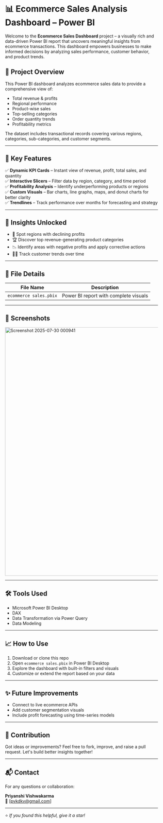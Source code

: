 # 📊 Ecommerce Sales Analysis Dashboard – Power BI

Welcome to the **Ecommerce Sales Dashboard** project – a visually rich and data-driven Power BI report that uncovers meaningful insights from ecommerce transactions. This dashboard empowers businesses to make informed decisions by analyzing sales performance, customer behavior, and product trends.

## 🚀 Project Overview

This Power BI dashboard analyzes ecommerce sales data to provide a comprehensive view of:

- Total revenue & profits
- Regional performance
- Product-wise sales
- Top-selling categories
- Order quantity trends
- Profitability metrics

The dataset includes transactional records covering various regions, categories, sub-categories, and customer segments.

---

## 📌 Key Features

✅ **Dynamic KPI Cards** – Instant view of revenue, profit, total sales, and quantity  
✅ **Interactive Slicers** – Filter data by region, category, and time period  
✅ **Profitability Analysis** – Identify underperforming products or regions  
✅ **Custom Visuals** – Bar charts, line graphs, maps, and donut charts for better clarity  
✅ **Trendlines** – Track performance over months for forecasting and strategy

---

## 🧠 Insights Unlocked

- 🚩 Spot regions with declining profits
- 🏆 Discover top revenue-generating product categories
- 📉 Identify areas with negative profits and apply corrective actions
- 🕵️‍♀️ Track customer trends over time

---

## 📂 File Details

| File Name               | Description                            |
|------------------------|----------------------------------------|
| `ecommerce sales.pbix` | Power BI report with complete visuals  |

---

## 📸 Screenshots

<img width="1442" height="818" alt="Screenshot 2025-07-30 000941" src="https://github.com/user-attachments/assets/4b89199a-17a3-4fe2-8a2b-01f43e11eda0" />


---

## 🛠️ Tools Used

- Microsoft Power BI Desktop
- DAX
- Data Transformation via Power Query
- Data Modeling

---

## 📈 How to Use

1. Download or clone this repo
2. Open `ecommerce sales.pbix` in Power BI Desktop
3. Explore the dashboard with built-in filters and visuals
4. Customize or extend the report based on your data

---

## ✨ Future Improvements

- Connect to live ecommerce APIs
- Add customer segmentation visuals
- Include profit forecasting using time-series models

---

## 🤝 Contribution

Got ideas or improvements? Feel free to fork, improve, and raise a pull request. Let's build better insights together!

---

## 📬 Contact

For any questions or collaboration:

**Priyanshi Vishwakarma**  
📧 [pvkdkv@gmail.com]  


---

⭐ _If you found this helpful, give it a star!_

